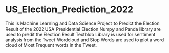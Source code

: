# US_Election_Prediction_2022
This is Machine Learning and Data Science Project to Predict the Election Result of the 2022 USA Presidential Election
Numpy and Panda library are used to predit the Election Result
Textblob Library is used for sentiment analysis from the Tweet
Wordcloud and Stop Words are used to plot a word cloud of Most Frequent words in the Tweet.
